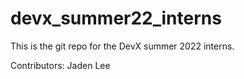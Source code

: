 # devx_summer22_interns
This is the git repo for the DevX summer 2022 interns.

Contributors: 
Jaden Lee